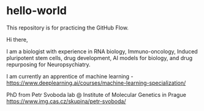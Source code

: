 # hello-world
This repository is for practicing the GitHub Flow.

Hi there,

I am a biologist with experience in RNA biology, Immuno-oncology, Induced pluripotent stem cells, drug development, AI models for biology, and drug repurposing for Neuropsychiatry.

I am currently an apprentice of machine learning - https://www.deeplearning.ai/courses/machine-learning-specialization/

PhD from Petr Svoboda lab @ Institute of Molecular Genetics in Prague https://www.img.cas.cz/skupina/petr-svoboda/
